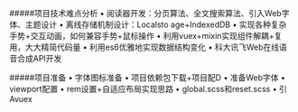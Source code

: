 #####项目技术难点分析
	• 阅读器开发：分页算法、全文搜索算法、引入Web字体、主题设计
	• 离线存储机制设计：Localsto age+IndexedDB
	• 实现各种复杂手势+交互动画，如何兼容手势+鼠标操作
	• 利用vuex+mixin实现组件解耦+复用，大大精简代码量
	• 利用es6优雅地实现数据结构变化
	• 科大讯飞Web在线语音合成API开发

#####项目准备
	• 字体图标准备
	• 项目依赖包下载+项目配D
	• 准备Web字体
	• viewport配置
	• rem设置+自适应布局实现思路
	• global.scss和reset.scss
	• 引Avuex
